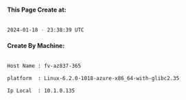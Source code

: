 
   
#### This Page Create at:

```bash

2024-01-18 - 23:38:39 UTC

```

#### Create By Machine:

```bash

Host Name : fv-az837-365

platform  : Linux-6.2.0-1018-azure-x86_64-with-glibc2.35

Ip Local  : 10.1.0.135

```

